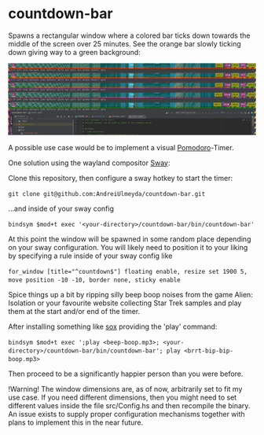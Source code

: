 # countdown-bar
Spawns a rectangular window where a colored bar ticks down towards the middle of the screen over 25 minutes.
See the orange bar slowly ticking down giving way to a green background:

![demo](countdown-bar-demo.png)

A possible use case would be to implement a visual [Pomodoro](https://en.wikipedia.org/wiki/Pomodoro_Technique)-Timer.

One solution using the wayland compositor [Sway](https://github.com/swaywm/sway):

Clone this repository, then configure a sway hotkey to start the timer:

```git clone git@github.com:AndreiUlmeyda/countdown-bar.git```

...and inside of your sway config

```bindsym $mod+t exec '<your-directory>/countdown-bar/bin/countdown-bar'```

At this point the window will be spawned in some random place depending on your sway configuration.
You will likely need to position it to your liking by specifying a rule inside of your sway config like

```for_window [title="^countdown$"] floating enable, resize set 1900 5, move position -10 -10, border none, sticky enable```

Spice things up a bit by ripping silly beep boop noises from the game Alien: Isolation or your favourite
website collecting Star Trek samples and play them at the start and/or end of the timer.

After installing something like [sox](http://sox.sourceforge.net/) providing the 'play' command:

```bindsym $mod+t exec ';play <beep-boop.mp3>; <your-directory>/countdown-bar/bin/countdown-bar'; play <brrt-bip-bip-boop.mp3>```

Then proceed to be a significantly happier person than you were before.

!Warning! The window dimensions are, as of now, arbitrarily set to fit my use case. If you need different dimensions,
then you might need to set different values inside the file src/Config.hs and then recompile the binary. An issue
exists to supply proper configuration mechanisms together with plans to implement this in the near future.
